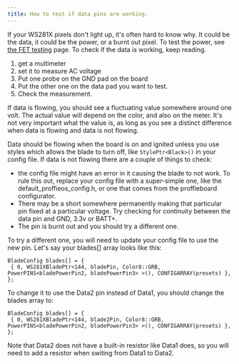 ```yaml
---
title: How to test if data pins are working.
---
```


If your WS281X pixels don't light up, it's often hard to know why. It could be the data, it could be the power, or a burnt out pixel. To test the power, see [the FET testing](/troubleshooting/fet-testing.html) page. To check if the data is working, keep reading.

1. get a multimeter
2. set it to measure AC voltage
3. Put one probe on the GND pad on the board
4. Put the other one on the data pad you want to test.
5. Check the measurement.

If data is flowing, you should see a fluctuating value somewhere around one volt. The actual value will depend on the color, and also on the meter. It's not very important what the value is, as long as you see a distinct difference when data is flowing and data is not flowing.

Data should be flowing when the board is on and ignited unless you use styles which allows the blade to turn off, like `StylePtr<Black>()` in your config file. If data is not flowing there are a couple of things to check:

* the config file might have an error in it causing the blade to not work. To rule this out, replace your config file with a super-simple one, like the default_proffieos_config.h, or one that comes from the proffieboard configurator.
* There may be a short somewhere permanently making that particular pin fixed at a particular voltage. Try checking for continuity between the data pin and GND, 3.3v or BATT+.
* The pin is burnt out and you should try a different one.

To try a different one, you will need to update your config file to use the new pin. Let's say your blades[] array looks like this:

```
BladeConfig blades[] = {
 { 0, WS281XBladePtr<144, bladePin, Color8::GRB, PowerPINS<bladePowerPin2, bladePowerPin3> >(), CONFIGARRAY(presets) },
};
```

To change it to use the Data2 pin instead of Data1, you should change the blades array to:
```
BladeConfig blades[] = {
 { 0, WS281XBladePtr<144, blade2Pin, Color8::GRB, PowerPINS<bladePowerPin2, bladePowerPin3> >(), CONFIGARRAY(presets) },
};
```
Note that Data2 does not have a built-in resistor like Data1 does, so you will need to add a resistor when switing from Data1 to Data2.
